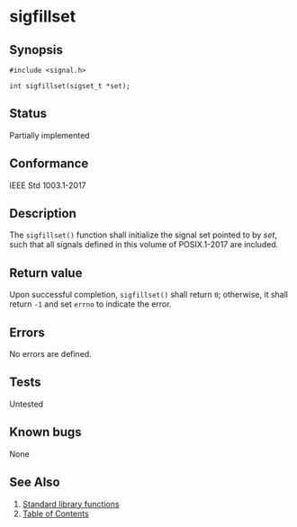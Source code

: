 # sigfillset

## Synopsis

`#include <signal.h>`

`int sigfillset(sigset_t *set);`

## Status

Partially implemented

## Conformance

IEEE Std 1003.1-2017

## Description

The `sigfillset()` function shall initialize the signal set pointed to by _set_, such that all signals defined in this
volume of POSIX.1-2017 are included.

## Return value

Upon successful completion, `sigfillset()` shall return `0`; otherwise, it shall return `-1` and set `errno` to indicate
the error.

## Errors

No errors are defined.

## Tests

Untested

## Known bugs

None

## See Also

1. [Standard library functions](../functions.md)
2. [Table of Contents](../../../README.md)
